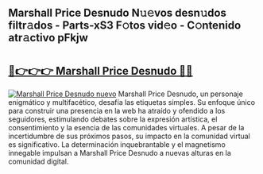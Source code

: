 ## Marshall Price Desnudo N𝚞𝚎vos desn𝚞dos filtr𝚊dos - Parts-xS3 F𝚘tos vid𝚎o - C𝚘ntenido atr𝚊ctivo pFkjw

# <h2><a href="http://mb6q4hc.tromn.icu/?c=Marshall+Price+Desnudo">🔗👉👉👉 Marshall Price Desnudo 🔗🔗</a></h2>

[![Marshall Price Desnudo nuevo](https://i.imgur.com/pEAQMta.gif)](http://mb6q4hc.tromn.icu/?c=Marshall+Price+Desnudo)
Marshall Price Desnudo, un personaje enigmático y multifacético, desafía las etiquetas simples. Su enfoque único para construir una presencia en la web ha atraído y ofendido a los seguidores, estimulando debates sobre la expresión artística, el consentimiento y la esencia de las comunidades virtuales. A pesar de la incertidumbre de sus próximos pasos, su impacto en la comunidad virtual es significativo. La determinación inquebrantable y el magnetismo innegable impulsan a Marshall Price Desnudo a nuevas alturas en la comunidad digital.
